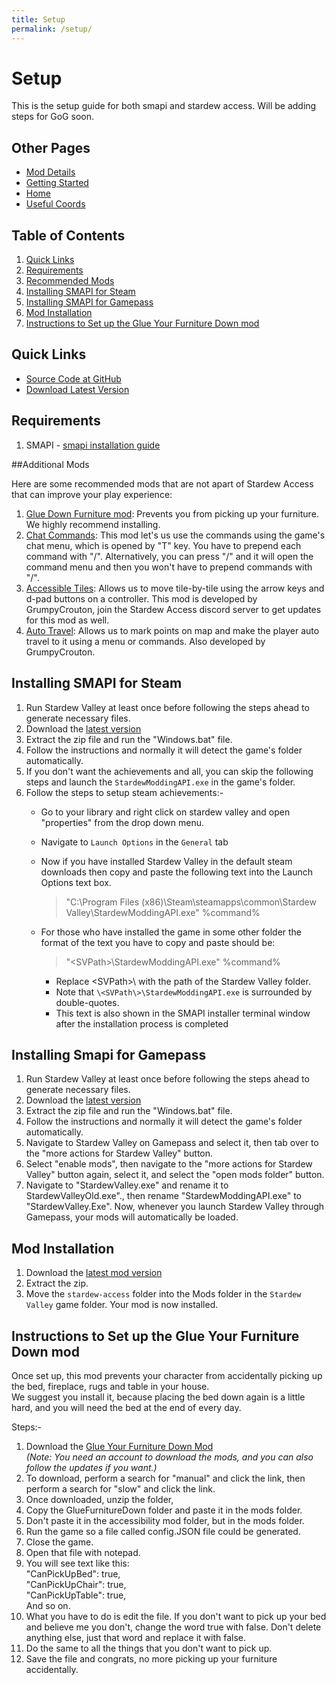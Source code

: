 ```yaml
---
title: Setup
permalink: /setup/
---
```


# Setup

This is the setup guide for both smapi and stardew access. Will be adding steps for GoG soon.

## Other Pages

- [Mod Details](/mod-details)
- [Getting Started](/getting-started)
- [Home](/)
- [Useful Coords](/useful-coords)

## Table of Contents

1. [Quick Links](#quick-links)
1. [Requirements](#requirements)
1. [Recommended Mods](#recommended-mods)
1. [Installing SMAPI for Steam](#installing-smapi-for-steam)
1. [Installing SMAPI for Gamepass](#installing-smapi-for-gamepass)
1. [Mod Installation](#mod-installation)
1. [Instructions to Set up the Glue Your Furniture Down mod](#instructions-to-set-up-the-glue-your-furniture-down-mod)

## Quick Links

- [Source Code at GitHub](https://github.com/stardew-access/stardew-access)
- [Download Latest Version](https://github.com/stardew-access/stardew-access/releases/latest/download/stardew-access.zip)

## Requirements

1. SMAPI - [smapi installation guide](#smapi-installation-guide)

##Additional Mods

Here are some recommended mods that are not apart of Stardew Access that can improve your play experience:


1. [Glue Down Furniture mod](https://www.nexusmods.com/stardewvalley/mods/10374): Prevents you from picking up your furniture. We highly recommend installing.
1. [Chat Commands](https://www.nexusmods.com/stardewvalley/mods/2092): This mod let's us use the commands using the game's chat menu, which is opened by "T" key. You have to prepend each command with "/". Alternatively, you can press "/" and it will open the command menu and then you won't have to prepend commands with "/".
1. [Accessible Tiles](https://grumpycrouton.com/other/AccessibleTiles.zip): Allows us to move tile-by-tile using the arrow keys and d-pad buttons on a controller. This mod is developed by GrumpyCrouton, join the Stardew Access discord server to get updates for this mod as well.
1. [Auto Travel](https://www.nexusmods.com/stardewvalley/mods/10693): Allows us to mark points on map and make the player auto travel to it using a menu or commands. Also developed by GrumpyCrouton.

## Installing SMAPI for Steam

1. Run Stardew Valley at least once before following the steps ahead to generate necessary files.
1. Download the [latest version](https://smapi.io/)
1. Extract the zip file and run the "Windows.bat" file.
1. Follow the instructions and normally it will detect the game's folder automatically.
1. If you don't want the achievements and all, you can skip the following steps and launch the `StardewModdingAPI.exe` in the game's folder.
1. Follow the steps to setup steam achievements:-
    - Go to your library and right click on stardew valley and open "properties" from the drop down menu.
    - Navigate to `Launch Options` in the `General` tab
    - Now if you have installed Stardew Valley in the default steam downloads then copy and paste the following text into the Launch Options text box.

        >"C:\Program Files (x86)\Steam\steamapps\common\Stardew Valley\StardewModdingAPI.exe" %command%
    
    - For those who have installed the game in some other folder the format of the text you have to copy and paste should be:

        >"\<SVPath\>\StardewModdingAPI.exe" %command%
    
        - Replace \<SVPath\>\ with the path of the Stardew Valley folder.
        - Note that `\<SVPath\>\StardewModdingAPI.exe` is surrounded by double-quotes.
        - This text is also shown in the SMAPI installer terminal window after the installation process is completed
        
## Installing Smapi for Gamepass

1. Run Stardew Valley at least once before following the steps ahead to generate necessary files.
1. Download the [latest version](https://smapi.io/)
1. Extract the zip file and run the "Windows.bat" file.
1. Follow the instructions and normally it will detect the game's folder automatically.
1. Navigate to Stardew Valley on Gamepass and select it, then tab over to the "more actions for Stardew Valley" button.
1. Select "enable mods", then navigate to the "more actions for Stardew Valley" button again, select it, and select the "open mods folder" button.
1. Navigate to "StardewValley.exe" and rename it to StardewValleyOld.exe"., then rename "StardewModdingAPI.exe" to "StardewValley.Exe".
Now, whenever you launch Stardew Valley through Gamepass, your mods will automatically be loaded.

## Mod Installation

1. Download the [latest mod version](https://github.com/stardew-access/stardew-access/releases/latest/download/stardew-access.zip)
1. Extract the zip.
1. Move the `stardew-access` folder into the Mods folder in the `Stardew Valley` game folder. Your mod is now installed.

## Instructions to Set up the Glue Your Furniture Down mod

Once set up, this mod prevents your character from accidentally picking up the bed, fireplace, rugs and table in your house.  
We suggest you install it, because placing the bed down again is a little hard, and you will need the bed at the end of every day.

Steps:-
1. Download the [Glue Your Furniture Down Mod](https://www.nexusmods.com/stardewvalley/mods/10374)  
*(Note: You need an account to download the mods, and you can also follow the updates if you want.)*
1. To download, perform a search for "manual" and click the link, then perform a search for "slow" and click the link.
1. Once downloaded, unzip the folder,  
1. Copy the GlueFurnitureDown folder and paste it in the mods folder.  
1. Don't paste it in the accessibility mod folder, but in the mods folder.  
1. Run the game so a file called config.JSON file could be generated.  
1. Close the game.  
1. Open that file with notepad.  
1. You will see text like this:  
  "CanPickUpBed": true,  
  "CanPickUpChair": true,  
  "CanPickUpTable": true,  
  And so on. 
1. What you have to do is edit the file. If you don't want to pick up your bed and believe me you don't, change the word true with false. Don't delete anything else, just that word and replace it with false.  
1. Do the same to all the things that you don't want to pick up.  
1. Save the file and congrats, no more picking up your furniture accidentally.  
